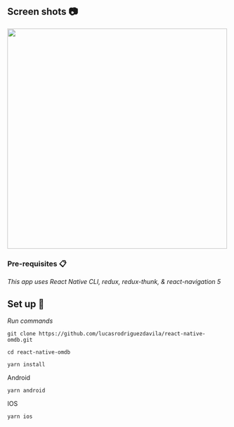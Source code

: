 
## Screen shots 📷
<img src="https://user-images.githubusercontent.com/69542107/113020245-c8fb6400-9158-11eb-9bbf-a7642f968b25.jpg" width="500" />

### Pre-requisites 📋

_This app uses React Native CLI, redux, redux-thunk, & react-navigation 5_


## Set up 🔧
_Run commands_
```
git clone https://github.com/lucasrodriguezdavila/react-native-omdb.git
```
```
cd react-native-omdb
```
```
yarn install
```

Android
```
yarn android
```
IOS
```
yarn ios
```



